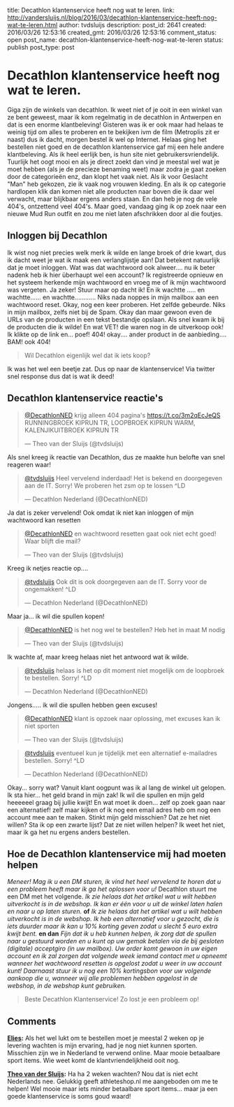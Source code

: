 title: Decathlon klantenservice heeft nog wat te leren.
link: http://vandersluijs.nl/blog/2016/03/decathlon-klantenservice-heeft-nog-wat-te-leren.html
author: tvdsluijs
description: 
post_id: 2641
created: 2016/03/26 12:53:16
created_gmt: 2016/03/26 12:53:16
comment_status: open
post_name: decathlon-klantenservice-heeft-nog-wat-te-leren
status: publish
post_type: post

# Decathlon klantenservice heeft nog wat te leren.

Giga zijn de winkels van decathlon. Ik weet niet of je ooit in een winkel van ze bent geweest, maar ik kom regelmatig in de decathlon in Antwerpen en dat is een enorme klantbeleving! Gisteren was ik er ook maar had helaas te weinig tijd om alles te proberen en te bekijken ivm de film (Metroplis zit er naast) dus ik dacht, morgen bestel ik wel op Internet. Helaas ging het bestellen niet goed en de decathlon klantenservice gaf mij een hele andere klantbeleving. Als ik heel eerlijk ben, is hun site niet gebruikersvriendelijk. Tuurlijk het oogt mooi en als je direct zoekt dan vind je meestal wel wat je moet hebben (als je de precieze benaming weet) maar zodra je gaat zoeken door de categorieën enz, dan klopt het vaak niet. Als ik voor Geslacht "Man" heb gekozen, zie ik vaak nog vrouwen kleding. En als ik op categorie hardlopen klik dan komen niet alle producten naar boven die ik daar wel verwacht, maar blijkbaar ergens anders staan. En dan heb je nog de vele 404's, ontzettend veel 404's. Maar goed, vandaag ging ik op zoek naar een nieuwe Mud Run outfit en zou me niet laten afschrikken door al die foutjes. 

## Inloggen bij Decathlon

Ik wist nog niet precies welk merk ik wilde en lange broek of drie kwart, dus ik dacht weet je wat ik maak een verlanglijstje aan! Dat betekent natuurlijk dat je moet inloggen. Wat was dat wachtwoord ook alweer.... nu ik beter nadenk heb ik hier überhaupt wel een account? Ik registreerde opnieuw en het systeem herkende mijn wachtwoord en vroeg me of ik mijn wachtwoord was vergeten. Ja zeker! Stuur maar op dacht ik! En ik wachtte ..... en wachtte...... en wachtte............ Niks nada noppes in mijn mailbox aan een wachtwoord reset. Okay, nog een keer proberen. Het zelfde gebeurde. Niks in mijn mailbox, zelfs niet bij de Spam. Okay dan maar gewoon even de URLs van de producten in een tekst bestandje opslaan. Als snel kwam ik bij de producten die ik wilde! En wat VET! die waren nog in de uitverkoop ook! Ik klikte op de link en... poef! 404! okay.... ander product in de aanbieding.... BAM! ook 404! 

> Wil Decathlon eigenlijk wel dat ik iets koop?

Ik was het wel een beetje zat. Dus op naar de klantenservice! Via twitter snel response dus dat is wat ik deed! 

## Decathlon klantenservice reactie's

> [@DecathlonNED](https://twitter.com/DecathlonNED) krijg alleen 404 pagina's <https://t.co/3m2qEcJeQS> RUNNINGBROEK KIPRUN TR, LOOPBROEK KIPRUN WARM, KALENJIKUITBROEK KIPRUN TR
> 
> — Theo van der Sluijs (@tvdsluijs)

Als snel kreeg ik reactie van Decathlon, dus ze maakte hun belofte van snel reageren waar! 

> [@tvdsluijs](https://twitter.com/tvdsluijs) Heel vervelend inderdaad! Het is bekend en doorgegeven aan de IT. Sorry! We proberen het zsm op te lossen ^LD
> 
> — Decathlon Nederland (@DecathlonNED)

Ja dat is zeker vervelend! Ook omdat ik niet kan inloggen of mijn wachtwoord kan resetten 

> [@DecathlonNED](https://twitter.com/DecathlonNED) en wachtwoord resetten gaat ook niet echt goed! Waar blijft die mail?
> 
> — Theo van der Sluijs (@tvdsluijs)

Kreeg ik netjes reactie op.... 

> [@tvdsluijs](https://twitter.com/tvdsluijs) Ook dit is ook doorgegeven aan de IT. Sorry voor de ongemakken! ^LD
> 
> — Decathlon Nederland (@DecathlonNED)

Maar ja... ik wil die spullen kopen! 

> [@DecathlonNED](https://twitter.com/DecathlonNED) is het nog wel te bestellen? Heb het in maat M nodig
> 
> — Theo van der Sluijs (@tvdsluijs)

Ik wachte af, maar kreeg helaas niet het antwoord wat ik wilde. 

> [@tvdsluijs](https://twitter.com/tvdsluijs) helaas is het op dit moment niet mogelijk om de loopbroek te bestellen. Sorry! ^LD
> 
> — Decathlon Nederland (@DecathlonNED)

Jongens..... ik wil die spullen hebben geen excuses! 

> [@DecathlonNED](https://twitter.com/DecathlonNED) klant is opzoek naar oplossing, met excuses kan ik niet sporten
> 
> — Theo van der Sluijs (@tvdsluijs)

> [@tvdsluijs](https://twitter.com/tvdsluijs) eventueel kun je tijdelijk met een alternatief e-mailadres bestellen. Sorry! ^LD
> 
> — Decathlon Nederland (@DecathlonNED)

Okay... sorry wat? Vanuit klant oogpunt was ik al lang de winkel uit gelopen. Ik sta hier... het geld brand in mijn zak! Ik wil die spullen en mijn geld heeeeeel graag bij jullie kwijt! En wat moet ik doen... zelf op zoek gaan naar een alternatief! zelf maar kijken of ik nog een email adres heb om nog een account mee aan te maken. Stinkt mijn geld misschien? Dat ze het niet willen? Sta ik op een zwarte lijst? Dat ze niet willen helpen? Ik weet het niet, maar ik ga het nu ergens anders bestellen. 

## Hoe de Decathlon klantenservice mij had moeten helpen

_Meneer! Mag ik u een DM sturen, ik vind het heel vervelend te horen dat u een probleem heeft maar ik ga het oplossen voor u!_ Decathlon stuurt me een DM met het volgende. _Ik zie helaas dat het artikel wat u wilt hebben uitverkocht is in de webshop. Ik kan er één voor u uit de winkel laten halen en naar u op laten sturen._ **of** _Ik zie helaas dat het artikel wat u wilt hebben uitverkocht is in de webshop. Ik heb een alternatief voor u gezocht, die is iets duurder maar ik kan u 10% korting geven zodat u slecht 5 euro extra kwijt bent._ **en dan** _Fijn dat ik u heb kunnen helpen, ik zorg dat de spullen naar u gestuurd worden en u kunt op uw gemak betalen via de bij gesloten (digitale) acceptgiro (in uw mailbox)._ _Uw order komt gewoon in uw eigen account en ik zal zorgen dat volgende week iemand contact met u opneemt wanneer het wachtwoord resetten is opgelost zodat u weer in uw account kunt!_ _Daarnaast stuur ik u nog een 10% kortingsbon voor uw volgende aankoop die u, wanneer wij alle problemen hebben opgelost in de webshop, in de webshop kunt gebruiken._

> Beste Decathlon Klantenservice! Zo lost je een probleem op!

## Comments

**[Elies](#264 "2016-03-27 18:23:45"):** Als het wel lukt om te bestellen moet je meestal 2 weken op je levering wachten is mijn ervaring, had je nog niet kunnen sporten. Misschien zijn we in Nederland te verwend online. Maar mooie betaalbare sport items. Wie weet komt de klantvriendelijkheid ooit nog.

**[Theo van der Sluijs](#265 "2016-03-27 19:11:35"):** Ha ha 2 weken wachten? Nou dat is niet echt Nederlands nee. Gelukkig geeft athleteshop.nl me aangeboden om me te helpen! Wel mooie maar iets minder betaalbare sport items... maar ja een goede klantenservice is soms goud waard!

